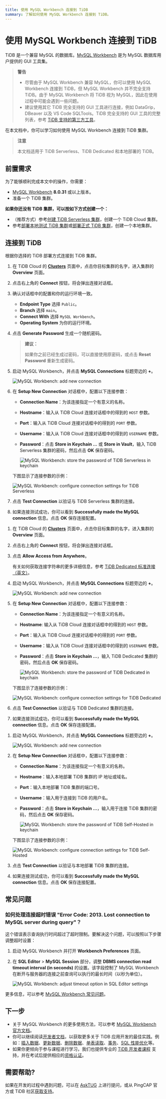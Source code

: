 ```yaml
---
title: 使用 MySQL Workbench 连接到 TiDB
summary: 了解如何使用 MySQL Workbench 连接到 TiDB。
---
```


# 使用 MySQL Workbench 连接到 TiDB

TiDB 是一个兼容 MySQL 的数据库。[MySQL Workbench](https://www.mysql.com/products/workbench/) 是为 MySQL 数据库用户提供的 GUI 工具集。

> **警告**
>
> - 尽管由于 MySQL Workbench 兼容 MySQL，你可以使用 MySQL Workbench 连接到 TiDB，但 MySQL Workbench 并不完全支持 TiDB。由于 MySQL Workbench 将 TiDB 视为 MySQL，因此在使用过程中可能会遇到一些问题。
> - 建议使用其它 TiDB 完全支持的 GUI 工具进行连接，例如 DataGrip，DBeaver 以及 VS Code SQLTools。TiDB 完全支持的 GUI 工具的完整列表，参考 [TiDB 支持的第三方工具](/develop/dev-guide-third-party-support.md#gui)。

在本文档中，你可以学习如何使用 MySQL Workbench 连接到 TiDB 集群。

> **注意**
>
> 本文档适用于 TiDB Serverless、TiDB Dedicated 和本地部署的 TiDB。

## 前置需求

为了能够顺利完成本文中的操作，你需要：

- [MySQL Workbench](https://dev.mysql.com/downloads/workbench/) **8.0.31** 或以上版本。
- 准备一个 TiDB 集群。

**如果你还没有 TiDB 集群，可以按如下方式创建一个：**

- （推荐方式）参考[创建 TiDB Serverless 集群](/develop/dev-guide-build-cluster-in-cloud.md)，创建一个 TiDB Cloud 集群。
- 参考[部署本地测试 TiDB 集群](/quick-start-with-tidb.md#部署本地测试集群)或[部署正式 TiDB 集群](/production-deployment-using-tiup.md)，创建一个本地集群。

## 连接到 TiDB

根据你选择的 TiDB 部署方式连接到 TiDB 集群。

<SimpleTab>
<div label="TiDB Serverless">

1. 在 TiDB Cloud 的 [**Clusters**](https://tidbcloud.com/console/clusters) 页面中，点击你目标集群的名字，进入集群的 **Overview** 页面。

2. 点击右上角的 **Connect** 按钮，将会弹出连接对话框。

3. 确认对话框中的配置和你的运行环境一致。

    - **Endpoint Type** 选择 `Public`。
    - **Branch** 选择 `main`。
    - **Connect With** 选择 `MySQL Workbench`。
    - **Operating System** 为你的运行环境。

4. 点击 **Generate Password** 生成一个随机密码。

    > **建议：**
    >
    > 如果你之前已经生成过密码，可以直接使用原密码，或点击 **Reset Password** 重新生成密码。

5. 启动 MySQL Workbench，并点击 **MySQL Connections** 标题旁边的 **+**。

    ![MySQL Workbench: add new connection](https://docs-download.pingcap.com/media/images/docs-cn/develop/mysql-workbench-add-new-connection.png)

6. 在 **Setup New Connection** 对话框中，配置以下连接参数：

    - **Connection Name**：为该连接指定一个有意义的名称。
    - **Hostname**：输入从 TiDB Cloud 连接对话框中的得到的 `HOST` 参数。
    - **Port**：输入从 TiDB Cloud 连接对话框中的得到的 `PORT` 参数。
    - **Username**：输入从 TiDB Cloud 连接对话框中的得到的 `USERNAME` 参数。
    - **Password**：点击 **Store in Keychain ...**  或 **Store in Vault**，输入 TiDB Serverless 集群的密码，然后点击 **OK** 保存密码。

        ![MySQL Workbench: store the password of TiDB Serverless in keychain](https://docs-download.pingcap.com/media/images/docs-cn/develop/mysql-workbench-store-password-in-keychain.png)

    下图显示了连接参数的示例：

    ![MySQL Workbench: configure connection settings for TiDB Serverless](https://docs-download.pingcap.com/media/images/docs-cn/develop/mysql-workbench-connection-config-serverless-parameters.png)

7. 点击 **Test Connection** 以验证与 TiDB Serverless 集群的连接。

8. 如果连接测试成功，你可以看到 **Successfully made the MySQL connection** 信息。点击 **OK** 保存连接配置。

</div>
<div label="TiDB Dedicated">

1. 在 TiDB Cloud 的 [**Clusters**](https://tidbcloud.com/console/clusters) 页面中，点击你目标集群的名字，进入集群的 **Overview** 页面。

2. 点击右上角的 **Connect** 按钮，将会弹出连接对话框。

3. 点击 **Allow Access from Anywhere**。

    有关如何获取连接字符串的更多详细信息，参考 [TiDB Dedicated 标准连接（英文）](https://docs.pingcap.com/tidbcloud/connect-via-standard-connection)。

4. 启动 MySQL Workbench，并点击 **MySQL Connections** 标题旁边的 **+**。

    ![MySQL Workbench: add new connection](https://docs-download.pingcap.com/media/images/docs-cn/develop/mysql-workbench-add-new-connection.png)

5. 在 **Setup New Connection** 对话框中，配置以下连接参数：

    - **Connection Name**：为该连接指定一个有意义的名称。
    - **Hostname**: 输入从 TiDB Cloud 连接对话框中的得到的 `HOST` 参数。
    - **Port**：输入从 TiDB Cloud 连接对话框中的得到的 `PORT` 参数。
    - **Username**：输入从 TiDB Cloud 连接对话框中的得到的 `USERNAME` 参数。
    - **Password**：点击 **Store in Keychain ...**，输入 TiDB Dedicated 集群的密码，然后点击 **OK** 保存密码。

        ![MySQL Workbench: store the password of TiDB Dedicated in keychain](https://docs-download.pingcap.com/media/images/docs-cn/develop/mysql-workbench-store-dedicated-password-in-keychain.png)

    下图显示了连接参数的示例：

    ![MySQL Workbench: configure connection settings for TiDB Dedicated](https://docs-download.pingcap.com/media/images/docs-cn/develop/mysql-workbench-connection-config-dedicated-parameters.png)

6. 点击 **Test Connection** 以验证与 TiDB Dedicated 集群的连接。

7. 如果连接测试成功，你可以看到 **Successfully made the MySQL connection** 信息。点击 **OK** 保存连接配置。

</div>
<div label="TiDB Self-Hosted">

1. 启动 MySQL Workbench，并点击 **MySQL Connections** 标题旁边的 **+**。

    ![MySQL Workbench: add new connection](https://docs-download.pingcap.com/media/images/docs-cn/develop/mysql-workbench-add-new-connection.png)

2. 在 **Setup New Connection** 对话框中，配置以下连接参数：

    - **Connection Name**：为该连接指定一个有意义的名称。
    - **Hostname**：输入本地部署 TiDB 集群的 IP 地址或域名。
    - **Port**：输入本地部署 TiDB 集群的端口号。
    - **Username**：输入用于连接到 TiDB 的用户名。
    - **Password**：点击 **Store in Keychain ...**，输入用于连接 TiDB 集群的密码，然后点击 **OK** 保存密码。

        ![MySQL Workbench: store the password of TiDB Self-Hosted in keychain](https://docs-download.pingcap.com/media/images/docs-cn/develop/mysql-workbench-store-self-hosted-password-in-keychain.png)

    下图显示了连接参数的示例：

    ![MySQL Workbench: configure connection settings for TiDB Self-Hosted](https://docs-download.pingcap.com/media/images/docs-cn/develop/mysql-workbench-connection-config-self-hosted-parameters.png)

3. 点击 **Test Connection** 以验证与本地部署 TiDB 集群的连接。

4. 如果连接测试成功，你可以看到 **Successfully made the MySQL connection** 信息。点击 **OK** 保存连接配置。

</div>
</SimpleTab>

## 常见问题

### 如何处理连接超时错误 "Error Code: 2013. Lost connection to MySQL server during query"？

这个错误表示查询执行时间超过了超时限制。要解决这个问题，可以按照以下步骤调整超时设置：

1. 启动 MySQL Workbench 并打开 **Workbench Preferences** 页面。
2. 在 **SQL Editor** > **MySQL Session** 部分，调整 **DBMS connection read timeout interval (in seconds)** 的设置。该字段控制了 MySQL Workbench 在断开与服务器的连接之前查询可以执行的最长时间（以秒为单位）。

    ![MySQL Workbench: adjust timeout option in SQL Editor settings](https://docs-download.pingcap.com/media/images/docs-cn/develop/mysql-workbench-adjust-sqleditor-read-timeout.jpg)

更多信息，可以参考 [MySQL Workbench 常见问题](https://dev.mysql.com/doc/workbench/en/workbench-faq.html)。

## 下一步

- 关于 MySQL Workbench 的更多使用方法，可以参考 [MySQL Workbench 官方文档](https://dev.mysql.com/doc/workbench/en/)。
- 你可以继续阅读[开发者文档](/develop/dev-guide-overview.md)，以获取更多关于 TiDB 应用开发的最佳实践。例如：[插入数据](/develop/dev-guide-insert-data.md)、[更新数据](/develop/dev-guide-update-data.md)、[删除数据](/develop/dev-guide-delete-data.md)、[单表读取](/develop/dev-guide-get-data-from-single-table.md)、[事务](/develop/dev-guide-transaction-overview.md)、[SQL 性能优化](/develop/dev-guide-optimize-sql-overview.md)等。
- 如果你更倾向于参与课程进行学习，我们也提供专业的 [TiDB 开发者课程](https://cn.pingcap.com/courses-catalog/category/back-end-developer/?utm_source=docs-cn-dev-guide) 支持，并在考试后提供相应的[资格认证](https://learn.pingcap.com/learner/certification-center)。

## 需要帮助?

如果在开发的过程中遇到问题，可以在 [AskTUG](https://asktug.com/?utm_source=docs-cn-dev-guide) 上进行提问，或从 PingCAP 官方或 TiDB 社区[获取支持](/support.md)。
